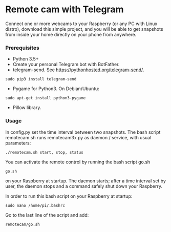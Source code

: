 # Remote cam with Telegram

Connect one or more webcams to your Raspberry (or any PC with Linux distro), download this simple project, and you will be able to get snapshots from inside your home directly on your phone from anywhere.


### Prerequisites
* Python 3.5+
* Create your personal Telegram bot with BotFather.  
* telegram-send. See https://pythonhosted.org/telegram-send/.
```
sudo pip3 install telegram-send
```
* Pygame for Python3. On Debian/Ubuntu:
```
sudo apt-get install python3-pygame
```
* Pillow library.

### Usage

In config.py set the time interval between two snapshots.
The bash script remotecam.sh runs remotecam3x.py as daemon / service, with usual parameters:
```
./remotecam.sh start, stop, status
```
You can activate the remote control by running the bash script go.sh
```
go.sh
```
on your Raspberry at startup. The daemon starts; after a time interval set by user, the daemon stops and a command safely shut down your Raspberry.

In order to run this bash script on your Raspberry at startup:
```
sudo nano /home/pi/.bashrc
```
Go to the last line of the script and add:
```
remotecam/go.sh
```
